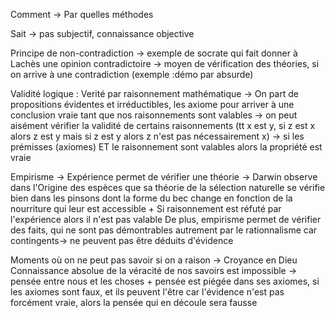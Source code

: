 Comment -> Par quelles méthodes

Sait -> pas subjectif, connaissance objective

Principe de non-contradiction ->  exemple de socrate qui fait donner à Lachès une opinion contradictoire -> moyen de vérification des théories, si on arrive à une contradiction (exemple :démo par absurde)

Validité logique :
Verité par raisonnement mathématique -> On part de propositions évidentes et irréductibles, les axiome pour arriver à une conclusion vraie tant que nos raisonnements sont valables -> on peut aisément vérifier la validité de certains raisonnements  (tt x est y, si z est x alors z est y mais si z est y alors z n'est pas nécessairement x) -> si les prémisses (axiomes) ET le raisonnement sont valables alors la propriété est vraie

Empirisme -> Expérience permet de vérifier une théorie -> Darwin observe dans l'Origine des espèces que sa théorie de la sélection naturelle se vérifie bien dans les pinsons dont la forme du bec change en fonction de la nourriture qui leur est accessible + Si raisonnement est réfuté par l'expérience alors il n'est pas valable
De plus, empirisme permet de vérifier des faits, qui ne sont pas démontrables autrement par le rationnalisme car contingents-> ne peuvent pas être déduits d'évidence

Moments où on ne peut pas savoir si on a raison -> Croyance en Dieu
Connaissance absolue de la véracité de nos savoirs est impossible -> pensée entre nous et les choses + pensée est piégée dans ses axiomes, si les axiomes sont faux, et ils peuvent l'être car l'évidence n'est pas forcément vraie, alors la pensée qui en découle sera fausse